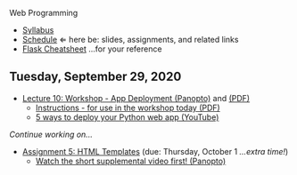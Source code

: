 Web Programming


- [Syllabus](syllabus.md)
- [Schedule](schedule.md)   &lArr; here be: slides, assignments, and related links
- [Flask Cheatsheet](flask-cheatsheet.md) ...for your reference

## Tuesday, September 29, 2020

- [Lecture 10: Workshop - App Deployment (Panopto)](https://rochester.hosted.panopto.com/Panopto/Pages/Viewer.aspx?id=2b8257b2-5a70-4e64-8dc9-ac45017c584b) and [(PDF)](10-app-deployment/five-ways.pdf)
  - [Instructions - for use in the workshop today (PDF)](10-app-deployment/python-reclaim-hosting.pdf)
  - [5 ways to deploy your Python web app (YouTube)](https://youtu.be/vGphzPLemZE)

*Continue working on...*

- [Assignment 5: HTML Templates](assignment05-html-templates/instructions.md) (due: Thursday, October 1 *...extra time!*)
  - [Watch the short supplemental video first! (Panopto)](https://rochester.hosted.panopto.com/Panopto/Pages/Viewer.aspx?id=fa6fe9f8-fd91-49b5-ae9a-ac41011ab06d)



